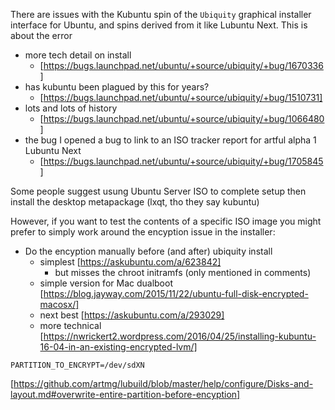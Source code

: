 
There are issues with the Kubuntu spin of the `Ubiquity` 
graphical installer interface for Ubuntu, and spins derived from it 
like Lubuntu Next. This is about the error 

* more tech detail on install 
	* [https://bugs.launchpad.net/ubuntu/+source/ubiquity/+bug/1670336]
* has kubuntu been plagued by this for years?
	* [https://bugs.launchpad.net/ubuntu/+source/ubiquity/+bug/1510731]
* lots and lots of history
	* [https://bugs.launchpad.net/ubuntu/+source/ubiquity/+bug/1066480]
* the bug I opened a bug to link to an ISO tracker report for artful alpha 1 Lubuntu Next
	* [https://bugs.launchpad.net/ubuntu/+source/ubiquity/+bug/1705845]

Some people suggest usung Ubuntu Server ISO to complete setup 
then install the desktop metapackage (lxqt, tho they say kubuntu)

However, if you want to test the contents of a specific ISO image 
you might prefer to simply work around the encyption issue in the installer:

* Do the encyption manually before (and after) ubiquity install
	* simplest [https://askubuntu.com/a/623842]
		* but misses the chroot initramfs (only mentioned in comments)
	* simple version for Mac dualboot [https://blog.jayway.com/2015/11/22/ubuntu-full-disk-encrypted-macosx/]
	* next best [https://askubuntu.com/a/293029]
	* more technical [https://nwrickert2.wordpress.com/2016/04/25/installing-kubuntu-16-04-in-an-existing-encrypted-lvm/]


```
PARTITION_TO_ENCRYPT=/dev/sdXN
```
[https://github.com/artmg/lubuild/blob/master/help/configure/Disks-and-layout.md#overwrite-entire-partition-before-encyption]
